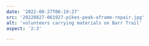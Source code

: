 ```yaml
---
date: '2022-08-27T06:19:27'
src: '20220827-061927-pikes-peak-aframe-repair.jpg'
alt: 'volunteers carrying materials on Barr Trail'
aspect: '2:3'

---
```

